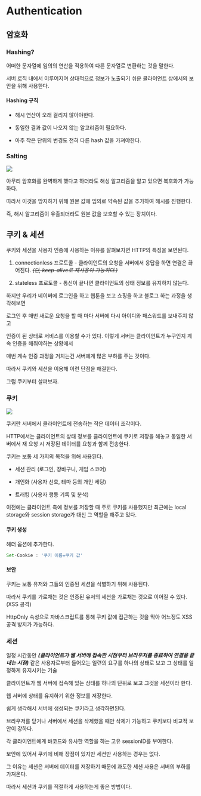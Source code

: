 # Authentication

## 암호화

### Hashing?

어떠한 문자열에 임의의 연산을 적용하여 다른 문자열로 변환하는 것을 말한다.

서버 로직 내에서 이루어지며 상대적으로 정보가 노출되기 쉬운 클라이언트 상에서의 보안을 위해 사용한다.

#### Hashing 규칙

- 해시 연산이 오래 걸리지 않아야한다.

- 동일한 결과 값이 나오지 않는 알고리즘이 필요하다.

- 아주 작은 단위의 변경도 전혀 다른 hash 값을 가져야한다.

### Salting

![](https://images.velog.io/images/kdo0129/post/afedbb0f-59a5-4f93-bc1c-0fcfb0ea9599/%E1%84%89%E1%85%A9%E1%84%80%E1%85%B3%E1%86%B7.jpeg)

아무리 암호화를 완벽하게 했다고 하더라도 해싱 알고리즘을 알고 있으면 복호화가 가능하다.

따라서 이것을 방지하기 위해 원본 값에 임의로 약속된 값을 추가하여 해시를 진행한다.

즉, 해시 알고리즘이 유출되더라도 원본 값을 보호할 수 있는 장치이다.

## 쿠키 & 세션

쿠키와 세션을 사용자 인증에 사용하는 이유를 살펴보자면 HTTP의 특징을 보면된다.

1. connectionless 프로토콜 - 클라이언트의 요청을 서버에서 응답을 하면 연결은 끊어진다.
   ~~_(단, keep-alive로 재사용이 가능하다.)_~~

2. stateless 프로토콜 - 통신이 끝나면 클라이언트의 상태 정보를 유지하지 않는다.

하지만 우리가 네이버에 로그인을 하고 웹툰을 보고 쇼핑을 하고 블로그 하는 과정을 생각해보면

로그인 후 매번 새로운 요청을 할 때 마다 서버에 다시 아이디와 패스워드를 보내주지 않고

인증이 된 상태로 서비스를 이용할 수가 있다. 이렇게 서버는 클라이언트가 누구인지 계속 인증을 해줘야하는 상황에서

매번 계속 인증 과정을 거치는건 서버에게 많은 부하를 주는 것이다.

따라서 쿠키와 세션을 이용해 이런 단점을 해결한다.

그럼 쿠키부터 살펴보자.

### 쿠키

![](https://food.fnr.sndimg.com/content/dam/images/food/fullset/2012/7/25/0/FNM_090112-Mix-and-Match-Classic-Cookies-Recipe-03_s4x3.jpg.rend.hgtvcom.616.462.suffix/1371607143890.jpeg)

쿠키란 서버에서 클라이언트에 전송하는 작은 데이터 조각이다.

HTTP에서는 클라이언트의 상태 정보를 클라이언트에 쿠키로 저장을 해놓고 동일한 서버에서 재 요청 시 저장된 데이터를 요청과 함께 전송한다.

쿠키는 보통 세 가지의 목적을 위해 사용된다.

- 세션 관리 (로그인, 장바구니, 게임 스코어)

- 개인화 (사용자 선호, 테마 등의 개인 세팅)

- 트래킹 (사용자 행동 기록 및 분석)

이전에는 클라이언트 측에 정보를 저장할 때 주로 쿠키를 사용했지만 최근에는 local storage와 session storage가 대신 그 역할을 해주고 있다.

#### 쿠키 생성

헤더 옵션에 추가한다.

```js
Set-Cookie : '쿠키 이름=쿠키 값'
```

#### 보안

쿠키는 보통 유저와 그들의 인증된 세션을 식별하기 위해 사용된다.

따라서 쿠키를 가로채는 것은 인증된 유저의 세션을 가로채는 것으로 이어질 수 있다. (XSS 공격)

HttpOnly 속성으로 자바스크립트를 통해 쿠키 값에 접근하는 것을 막아 어느정도 XSS 공격 방지가 가능하다.

### 세션

일정 시간동안 _**(클라이언트가 웹 서버에 접속한 시점부터 브라우저를 종료하여 연결을 끝내는 시점)**_ 같은 사용자로부터 들어오는 일련의 요구를 하나의 상태로 보고 그 상태를 일정하게 유지시키는 기술

클라이언트가 웹 서버에 접속해 있는 상태를 하나의 단위로 보고 그것을 세션이라 한다.

웹 서버에 상태를 유지하기 위한 정보를 저장한다.

쉽게 생각해서 서버에 생성되는 쿠키라고 생각하면된다.

브라우저를 닫거나 서버에서 세션을 삭제했을 때만 삭제가 가능하고 쿠키보다 비교적 보안이 강하다.

각 클라이언트에게 바코드와 유사한 역할을 하는 고유 sessionID를 부여한다.

보안에 있어서 쿠키에 비해 장점이 있지만 세션만 사용하는 경우는 없다.

그 이유는 세션은 서버에 데이터를 저장하기 때문에 과도한 세션 사용은 서버의 부하를 가져온다.

따라서 세션과 쿠키를 적절하게 사용하는게 좋은 방법이다.
